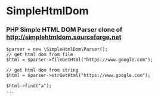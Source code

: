 # SimpleHtmlDom

### PHP Simple HTML DOM Parser clone of http://simplehtmldom.sourceforge.net


```
$parser = new \SimpleHtmlDom\Parser();
// get html dom from file
$html = $parser->fileGetHtml("https://www.google.com");

// get html dom from string
$html = $parser->strGetHtml("https://www.google.com");

$html->find("a");
...
```